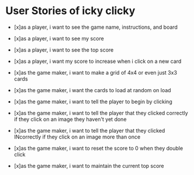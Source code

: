 # User Stories of icky clicky

* [x]as a player, i want to see the game name, instructions, and board
* [x]as a player, i want to see my score
* [x]as a player, i want to see the top score
* [x]as a player, i want my score to increase when i click on a new card

* [x]as the game maker, i want to make a grid of 4x4 or even just 3x3 cards
* [x]as the game maker, i want the cards to load at random on load
* [x]as the game maker, i want to tell the player to begin by clicking
* [x]as the game maker, i want to tell the player that they clicked correctly if they click on an image they haven't yet done
* [x]as the game maker, i want to tell the player that they clicked INcorrectly if they click on an image more than once
* [x]as the game maker, i want to reset the score to 0 when they double click
* [x]as the game maker, i want to maintain the current top score
